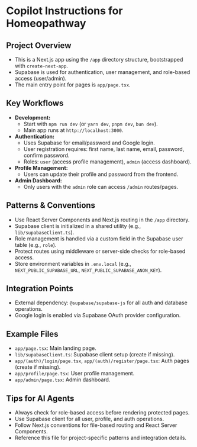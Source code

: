 # Copilot Instructions for Homeopathway

## Project Overview
- This is a Next.js app using the `/app` directory structure, bootstrapped with `create-next-app`.
- Supabase is used for authentication, user management, and role-based access (user/admin).
- The main entry point for pages is `app/page.tsx`.

## Key Workflows
- **Development:**
  - Start with `npm run dev` (or `yarn dev`, `pnpm dev`, `bun dev`).
  - Main app runs at `http://localhost:3000`.
- **Authentication:**
  - Uses Supabase for email/password and Google login.
  - User registration requires: first name, last name, email, password, confirm password.
  - Roles: `user` (access profile management), `admin` (access dashboard).
- **Profile Management:**
  - Users can update their profile and password from the frontend.
- **Admin Dashboard:**
  - Only users with the `admin` role can access `/admin` routes/pages.

## Patterns & Conventions
- Use React Server Components and Next.js routing in the `/app` directory.
- Supabase client is initialized in a shared utility (e.g., `lib/supabaseClient.ts`).
- Role management is handled via a custom field in the Supabase user table (e.g., `role`).
- Protect routes using middleware or server-side checks for role-based access.
- Store environment variables in `.env.local` (e.g., `NEXT_PUBLIC_SUPABASE_URL`, `NEXT_PUBLIC_SUPABASE_ANON_KEY`).

## Integration Points
- External dependency: `@supabase/supabase-js` for all auth and database operations.
- Google login is enabled via Supabase OAuth provider configuration.

## Example Files
- `app/page.tsx`: Main landing page.
- `lib/supabaseClient.ts`: Supabase client setup (create if missing).
- `app/(auth)/login/page.tsx`, `app/(auth)/register/page.tsx`: Auth pages (create if missing).
- `app/profile/page.tsx`: User profile management.
- `app/admin/page.tsx`: Admin dashboard.

## Tips for AI Agents
- Always check for role-based access before rendering protected pages.
- Use Supabase client for all user, profile, and auth operations.
- Follow Next.js conventions for file-based routing and React Server Components.
- Reference this file for project-specific patterns and integration details.
